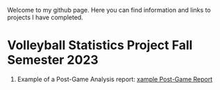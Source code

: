 Welcome to my github page. Here you can find information and links to projects I have completed. 
# Volleyball Statistics Project Fall Semester 2023
1. Example of a Post-Game Analysis report: [xample Post-Game Report](https://rpubs.com/renjenk/1100390)
